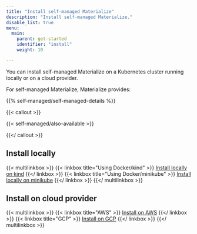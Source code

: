 ```yaml
---
title: "Install self-managed Materialize"
description: "Install self-managed Materialize."
disable_list: true
menu:
  main:
    parent: get-started
    identifier: "install"
    weight: 10

---
```


You can install self-managed Materialize on a Kubernetes cluster running locally
or on a cloud provider.

For self-managed Materialize, Materialize provides:

{{% self-managed/self-managed-details %}}

{{< callout >}}

{{< self-managed/also-available >}}

{{</ callout >}}

## Install locally

{{< multilinkbox >}}
{{< linkbox title="Using Docker/kind" >}}
[Install locally on kind](/installation/install-on-local-kind/)
{{</ linkbox >}}
{{< linkbox  title="Using Docker/minikube" >}}
[Install locally on minikube](/installation/install-on-local-minikube/)
{{</ linkbox >}}
{{</ multilinkbox >}}

## Install on cloud provider

{{< multilinkbox >}}
{{< linkbox title="AWS" >}}
[Install on AWS](/installation/install-on-aws/)
{{</ linkbox >}}
{{< linkbox title="GCP" >}}
[Install on GCP](/installation/install-on-gcp/)
{{</ linkbox >}}
{{</ multilinkbox >}}
